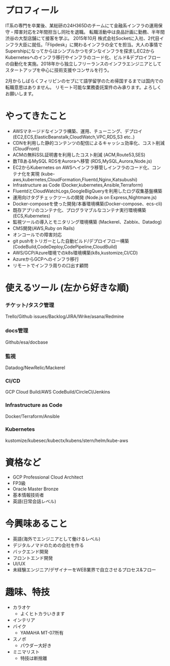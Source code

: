 # プロフィール
IT系の専門を卒業後、某総研の24H365Dのチームにて金融系インフラの運用保守・障害対応を2年間担当し同社を退職。
転職活動中は良品計画に勤務、半年間渋谷の大型店舗にて接客を学ぶ。
2015年10月 株式会社Socketに入社、2代目インフラ大臣に就任。「Flipdesk」に関わるインフラの全てを担当。大人の事情でSupershipになってからはシンプルかつモダンなインフラを探求しEC2からKubernetesへのインフラ移行やインフラのコード化、ビルド&デプロイフローの自動化を実施。2018年から独立しフリーランスのインフラエンジニアとしてスタートアップを中心に技術支援やコンサルを行う。

2月からしばらくフィリピンのセブにて語学留学のため帰国するまでは国内での転職意思はありません。
リモート可能な業務委託案件のみ承ります。よろしくお願いします。

# やってきたこと
- AWSマネージドなインフラ構築、運用、チューニング、デプロイ (EC2,ECS,ElasticBeanstalk,CloudWatch,VPC,RDS,S3 etc..)
- CDNを利用した静的コンテンツの配信によるキャッシュ効率化、コスト削減 (CloudFront)
- ACMの無料SSL証明書を利用したコスト削減 (ACM,Route53,SES)
- 数TBあるMySQL RDSをAuroraへ移管 (RDS,MySQL,Aurora,Node.js)
- EC2からKubernetes on AWSへインフラ移管しインフラのコード化、コンテナ化を実現 (kube-aws,kubernetes,CloudFormation,Fluentd,Nginx,Katsubushi)
- Infrastructure as Code (Docker,kubernetes,Ansible,Terraform)
- FluentdとCloudWatchLogs,GoogleBigQueryを利用したログ収集基盤構築
- 運用向けタグチェックツールの開発 (Node.js on Express,Nightmare.js)
- Docker-composeを使った開発/本番環境構築(Docker-compose、ecs-cli)
- 既存アプリのコンテナ化、プログラマブルなコンテナ実行環境構築(ECS,Kubernetes)
- 監視ツールの導入とモニタリング環境構築 (Mackerel、Zabbix、Datadog)
- CMS開発(AWS,Ruby on Rails)
- オンコールでの障害対応
- git pushをトリガーとした自動ビルド/デプロイフロー構築(CodeBuild,CodeDeploy,CodePipeline,CloudBuild)
- AWS/GCP/Azure環境でのk8s環境構築(k8s,kustomize,CI/CD)
- AzureからGCPへのインフラ移行
- リモートでインフラ周りの口出す顧問

# 使えるツール (左から好きな順)
### チケット/タスク管理
Trello/Github issues/Backlog/JIRA/Wrike/asana/Redmine

### docs管理
Github/esa/docbase

### 監視
Datadog/NewRelic/Mackerel

### CI/CD
GCP Cloud Build/AWS CodeBuild/CircleCI/Jenkins

### Infrastructure as Code
Docker/Terraform/Ansible

### Kubernetes
kustomize/kubesec/kubectx/kubens/stern/helm/kube-aws

# 資格など
- GCP Professional Cloud Architect
- FP3級
- Oracle Master Bronze
- 基本情報技術者
- 英語(日常会話レベル)

# 今興味あること
- 英語(海外でエンジニアとして働けるレベル)
- デジタルノマドのための会社を作る
- バックエンド開発
- フロントエンド開発
- UI/UX
- 未経験エンジニア/デザイナーをWEB業界で自立させるプロセス&フロー

# 趣味、特技
- カラオケ
  - よくヒトカラいきます
- インテリア
- バイク
  - YAMAHA MT-07所有
- スノボ
  - パウダー大好き
- ミニマリスト
  - 特技は断捨離
